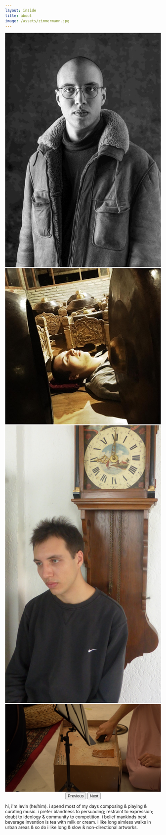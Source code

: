 ```yaml
---
layout: inside
title: about
image: /assets/zimmermann.jpg
---
```


<center>
    <div id="carouselExampleControls" class="carousel slide" data-bs-ride="carousel">
      <div class="carousel-inner">
        <div class="carousel-item active">
              <img id="standard-50h" src="/assets/zimmermann-v0.jpg" alt="Levin Eric Zimmermann potrait"/>
        </div>
        <div class="carousel-item">
              <img id="standard-50h" src="/assets/zimmermann-i0.jpeg" alt="Levin Eric Zimmermann potrait"/>
        </div>
        <div class="carousel-item">
              <img id="standard-50h" src="/assets/zimmermann.jpg" alt="Levin Eric Zimmermann potrait"/>
        </div>
        <div class="carousel-item">
              <img id="standard-75h" src="/assets/levin-moerser-00163.jpg" alt="Levin Eric Zimmermann potrait"/>
        </div>
      </div>
      <button class="carousel-control-prev" type="button" data-bs-target="#carouselExampleControls" data-bs-slide="prev">
        <span class="carousel-control-prev-icon" aria-hidden="true"></span>
        <span class="visually-hidden">Previous</span>
      </button>
      <button class="carousel-control-next" type="button" data-bs-target="#carouselExampleControls" data-bs-slide="next">
        <span class="carousel-control-next-icon" aria-hidden="true"></span>
        <span class="visually-hidden">Next</span>
      </button>
    </div>
</center>

hi, i'm levin (he/him).
i spend most of my days composing & playing & curating music.
i prefer blandness to persuading; restraint to expression; doubt to ideology & community to competition.
i belief mankinds best beverage invention is tea with milk or cream.
i like long aimless walks in urban areas & so do i like long & slow & non-directional artworks.

<h1 style="visibility: hidden;">about levin eric zimmermann</h1>



